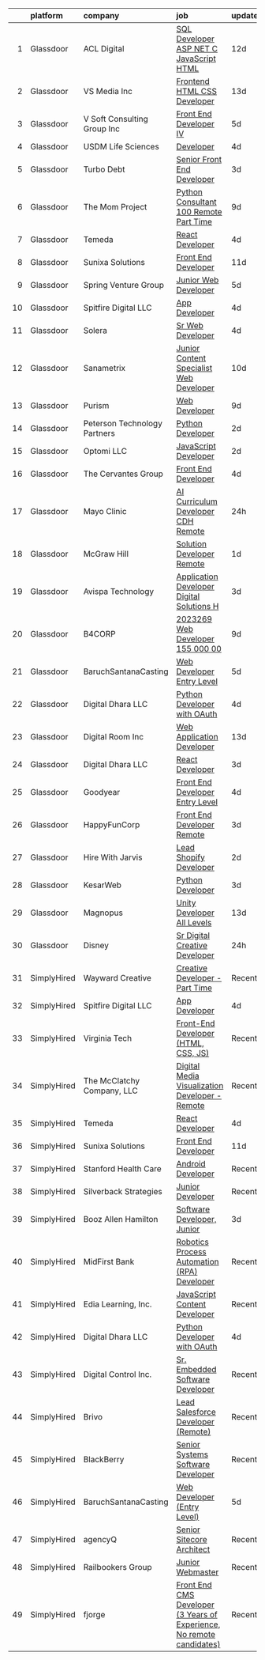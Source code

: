 

|    | platform    | company                      | job                                                                                                                                                                                                                                                                                                                                                                                                                                                                                                                                                                                                                                                                                                                                                                                                                                                                                                                                                          | update_time   | location                 |
|---:|:------------|:-----------------------------|:-------------------------------------------------------------------------------------------------------------------------------------------------------------------------------------------------------------------------------------------------------------------------------------------------------------------------------------------------------------------------------------------------------------------------------------------------------------------------------------------------------------------------------------------------------------------------------------------------------------------------------------------------------------------------------------------------------------------------------------------------------------------------------------------------------------------------------------------------------------------------------------------------------------------------------------------------------------|:--------------|:-------------------------|
|  1 | Glassdoor   | ACL Digital                  | [SQL Developer  ASP NET C    JavaScript  HTML ](https://www.glassdoor.com/partner/jobListing.htm?pos=105&ao=1110586&s=58&guid=00000181ec05975a9af61f0148fa3485&src=GD_JOB_AD&t=SR&vt=w&ea=1&cs=1_9754482c&cb=1657522198757&jobListingId=1007968835833&cpc=2CAED5C921A5F994&jrtk=3-0-1g7m0b5sei7lm801-1g7m0b5svi4kn800-48ec7227caac597d--6NYlbfkN0Aba5oU64R_O9Kj8y6RMdSSFXuPwn88DcWu9IRDlipDHjxHIIFB0atBqVJ04z1yB383673MDTQyoHmBZEfEZ6ccLgpOUi6nyPwgauIIJ8mY2rXe4rJpe_fPFQoCW7LoAkFn2s-pNg-w5mq3QVIyLn1DPwC8x3KWb3znshnu_on5BXNAJFOR-5QqSeRBEH_N72hq8lrB0MJiJMdR9P4vObA-B3S111gJJkDiM873Pm_tHjBwK4CeHPDpRyodCf__YqWI5Zzvmd6dE6r02MKdx-jg9X8VgqLYR592unyefHf6BKX14bu2OFUS_IRvDkVNfSDhmVKkCayUh0xvetSwIDTGZXhifVRo3Eayv1Y-gZawDNS5LKWqRCCGGAaS7XP9kJf8oCNk0n6CbTVnvVJxGYxTxvx4i4AGjMAHKK3UDURQrcpEq6IZwkBbH2aE9EmNqBkzO25QH02eUBTquezD6QoJJc0-stLsxLifhZclTN2R701v0KVod5w-7uRSM05egyN01CqppEg8Fn79IfktTalr)                                                     | 12d           | Remote                   |
|  2 | Glassdoor   | VS Media Inc                 | [Frontend HTML CSS Developer](https://www.glassdoor.com/partner/jobListing.htm?pos=117&ao=1136043&s=58&guid=00000181ec05975a9af61f0148fa3485&src=GD_JOB_AD&t=SR&vt=w&cs=1_93d359df&cb=1657522198759&jobListingId=1007967057812&jrtk=3-0-1g7m0b5sei7lm801-1g7m0b5svi4kn800-3443cfae60bfd52c-)                                                                                                                                                                                                                                                                                                                                                                                                                                                                                                                                                                                                                                                                 | 13d           | Praha, TX                |
|  3 | Glassdoor   | V Soft Consulting Group  Inc | [Front End Developer IV](https://www.glassdoor.com/partner/jobListing.htm?pos=115&ao=1110586&s=58&guid=00000181ec05975a9af61f0148fa3485&src=GD_JOB_AD&t=SR&vt=w&ea=1&cs=1_38282670&cb=1657522198759&jobListingId=1007985840628&cpc=C4A69CCDBB3B9599&jrtk=3-0-1g7m0b5sei7lm801-1g7m0b5svi4kn800-26c838327bb2d469--6NYlbfkN0D9RE-Si7ybiUgDiZLiiQYmpNk9Vbzm2gLbPAQW_p1zE3jUynzuC9mQeE4jvLF4MlTuHcgd2GD_kBoaFdZkn21xee5eoT4oWAfxzkmjejg9x8lwjl8hAhJbxFQ-jXdNFmntufWQAGd1y_BnMkULoEe48uTfrqyi8o5vn64_7Fl47p0l-72C4guFppqFP4OifWKGjZmLneSmmsn1Tkby2oqC4ZW7NptLcFDzTuLbn0QygKfpCEuANzVsfDMdkhvLt-OW_7-y_6EhoG12qmuPjPw2xr_esKq-QnC_3Tn_rQPVf9jxpd3azWDyLzvTJO2E_ytgFtCcrhkjQUF0FMjOtcIYF8E7OEuSlVLDmDsngT-_L0d5ho_VGbq4AO24L0NJGfgNu6a1MEph_vttkZLwtEhlzRptPnBh8zJmS3j5q35czV_GLa_NCQIaqbDQjKlgQUvyjbmYQZ0y1qptw5b1BdF6YoQJqCkGcnm1MYEpHPgh2bk7haqi0aFDhh4Pw1XGw1E%3D)                                                                                              | 5d            | Philadelphia, PA         |
|  4 | Glassdoor   | USDM Life Sciences           | [Developer](https://www.glassdoor.com/partner/jobListing.htm?pos=130&ao=1136043&s=58&guid=00000181ec05975a9af61f0148fa3485&src=GD_JOB_AD&t=SR&vt=w&cs=1_d0e72afd&cb=1657522198760&jobListingId=1007987865249&jrtk=3-0-1g7m0b5sei7lm801-1g7m0b5svi4kn800-e67d5522819e7bf2-)                                                                                                                                                                                                                                                                                                                                                                                                                                                                                                                                                                                                                                                                                   | 4d            | Remote                   |
|  5 | Glassdoor   | Turbo Debt                   | [Senior Front End Developer](https://www.glassdoor.com/partner/jobListing.htm?pos=109&ao=1110586&s=58&guid=00000181ec05975a9af61f0148fa3485&src=GD_JOB_AD&t=SR&vt=w&ea=1&cs=1_aee52a25&cb=1657522198758&jobListingId=1007990338396&cpc=6FC5BA77C9A4CD78&jrtk=3-0-1g7m0b5sei7lm801-1g7m0b5svi4kn800-56a678aecb2c7ea2--6NYlbfkN0AaonzhBBzzs7RnLD97jicPlmOUVDC5mKpqK_FK1omnv5T6hFYqw-JMJYDKYfGfj4kqvrkUjgiliNANLbcHwhXjbGQlNWCQOJIL3sRZ6LV7-M9k1qOa1h1kX-vheUAQDBrMUfqGT_oKRmwvmclczPYtbkOM69Os3gbmuffsRABkNrAI_h9VdLn9ZTkuYNWWpKSV26WGWvvs-wcS0k8Sw2bUrGy8SjYg_gidcxZxc8FW4J-GCvvFhqgOypj-AKw0zkCZNjTSnSdaB9qNquMCod8VaduunBCR7WpDjvYSyZJkM9hCm59irHXrb-pCJN7Vnfbk70y8Hz4oDdOr0NmEtvmpS1HMuh6QQMYB0l1RoMFeD6ZJZrz128E6CBaebxUFwZmGGt1NFG-uTewjC-cdb66pI5XIJUqo__p9w-fyOqiJdJ0lFDg1c4Jit9wwL0LeQBiLtv8IXGz4XG68Xpc9yCm_Ibzid5Do4ej4atvqDraNd8boB1V2L3JuwHPD0AudIL6xRYWA6brTKw%3D%3D)                                                                            | 3d            | Remote                   |
|  6 | Glassdoor   | The Mom Project              | [Python Consultant  100  Remote  Part Time ](https://www.glassdoor.com/partner/jobListing.htm?pos=114&ao=1110586&s=58&guid=00000181ec05975a9af61f0148fa3485&src=GD_JOB_AD&t=SR&vt=w&cs=1_96dc0951&cb=1657522198759&jobListingId=1007977665288&cpc=FAE5E775D180B2FB&jrtk=3-0-1g7m0b5sei7lm801-1g7m0b5svi4kn800-955e8c973b2ac4c1--6NYlbfkN0BDp_epf89aHDQhKpPegNJQ_ldQpEFZQsM9OcONMGxWx6pU56EKHF58QjVdAUvn2gXo3WatNCyZXwLJz0flVdsNIIt78PC5Xyw5h-S55cWFFsnLDXfgZyq8dvtoIBlYULORm390T26X_SrKG9qK7CztTozZy0vV6GUUZj5gmVaM6rCjXsY1cPwcgC77wvqvOlZtcfxDKzDRorwJu4BVkV5kcp__eB_Wa2He8RSxY0GcXMxEC8_NjT1OkW65xidxNFHQl-UIFgDndZvJy4g26Q7YoHsWVnw4xLRO9n8OxHfbjCFp1lDjNgQpzfaQudobJZtZALAJ6RuGqszp9CqgRFOCjYLxsgPP8u5VdY8if5_mxFFj5K9cznVQd7fhtsKvvg8TTw9O0ebxjgiYCScxcBrVOVCQfSh8v9JuqBzF9gV08_kH0VpEYn6ZWbHVDlAqUaGxj5blEWI65kOXHM8proJKKHIRFAXV6SYiHcBm5xm6r6_9gMxcdWjPnaHIKXxh-g1gVZrVRDypp-B1s8ko9OJOBIUhe5FN8TruE3siGpuFLSFtokQGz9P8EVMjs88ud1dhzh-mMw18pw%3D%3D) | 9d            | Remote                   |
|  7 | Glassdoor   | Temeda                       | [React Developer](https://www.glassdoor.com/partner/jobListing.htm?pos=103&ao=1110586&s=58&guid=00000181ec05975a9af61f0148fa3485&src=GD_JOB_AD&t=SR&vt=w&ea=1&cs=1_4c2f4fcd&cb=1657522198756&jobListingId=1007987835717&cpc=47CFDC01B3F81FAC&jrtk=3-0-1g7m0b5sei7lm801-1g7m0b5svi4kn800-8efd362505ec4907--6NYlbfkN0Cdyrb_-SYpjIsC7ShR4LTJruqxAexHI1Km_0W0EzpI0TW7AkFEGeTk7U9uX7WBMWb1CWLmVDScP2RJSem67pTjIBS85lMR3Q5ouUbMkiy_LRrLkg7-D_GAFZ8XWoE2sRqttQSVBGEsw8VcgNib9Vr_mkOGZsgAQpXdyOzA8QJAfRVqH_jUMU4pKXOkLqM2Zfy1VyldOb0SJI88NP-Q4HY966ncYx0NFTIWE1_dVSJf3t-2bytZwFNowogdntqcsUvx3Hpgax6QFwK2koFwMQr81ZxphFrYQcJoLCp7LM60J6BdHYmV6BoOaKZJYgR7bAKI_I14DjjvWnuKJrwrn4Bt3ojptl-W-x26MdeNd1jbobq7aOAGhQCm1uPzjVvH6an6e72jNZGFzaYzaX5mRgRU4lWgfP5iCNKK80-Q0KxRoU3C4563DZM86RoGozQhgChUetaxgrJWuLSv_dOF0-7cZUnhOpcHdjd2_P0Nc7KIt5bQ1j_VYmo7)                                                                                                                   | 4d            | Remote                   |
|  8 | Glassdoor   | Sunixa Solutions             | [Front End Developer](https://www.glassdoor.com/partner/jobListing.htm?pos=126&ao=1136043&s=58&guid=00000181ec05975a9af61f0148fa3485&src=GD_JOB_AD&t=SR&vt=w&ea=1&cs=1_5c05bad9&cb=1657522198760&jobListingId=1007970648214&jrtk=3-0-1g7m0b5sei7lm801-1g7m0b5svi4kn800-927905d2276c2a38-)                                                                                                                                                                                                                                                                                                                                                                                                                                                                                                                                                                                                                                                                    | 11d           | Remote                   |
|  9 | Glassdoor   | Spring Venture Group         | [Junior Web Developer](https://www.glassdoor.com/partner/jobListing.htm?pos=108&ao=1110586&s=58&guid=00000181ec05975a9af61f0148fa3485&src=GD_JOB_AD&t=SR&vt=w&ea=1&cs=1_e89193f7&cb=1657522198758&jobListingId=1007985268690&cpc=8795CF9063CD573D&jrtk=3-0-1g7m0b5sei7lm801-1g7m0b5svi4kn800-9a4c40f2bd76b41d--6NYlbfkN0AUV8ckJCZpihDIp9yWL2Ht6_QwQ25bEr4ZP34XnC9KfX8kSgy31A9Cp8T8gUsBqtPVM1xvkDojzQjfd9UW1i8ppIw6oH2EePhe9t9C72VZZla92QAENyMRH4oHcSBRbDhc-0Ak4P0IbUpWRgyFRqDw7w_3AoDdXgZaNPG1GkN09NHmrt7Br0izzhIfTFdrrHLAgMWmyUfdH4f_jFCwPZisaKEu7lnxl1E3cUuMo0tnRX4QCZypoFOhe0PnGx0ZUHpGBwOjum0eqxP-pZ8YEsbsXaxdK2uWNg8j6Hh4HoVG-C3Z3LHWY2MllZxMYUIUbkPrF-o3wCWDrHzAo5XudFzQL85me0Gdme7yrXos72IX5lgeIuPipSGE_6dWn2942PeZ9EwrCTQWjgZavrp40ID_LX2ZReY7sodNwAqcs1shJEQ-T3KEFtICKxm-nXbfaGobUdEYfqSuaOQNPawhhfomu52ZzGh28OCjveEVFw8qXCF4YL73Yyzf)                                                                                                              | 5d            | Remote                   |
| 10 | Glassdoor   | Spitfire Digital LLC         | [App Developer](https://www.glassdoor.com/partner/jobListing.htm?pos=120&ao=1136043&s=58&guid=00000181ec05975a9af61f0148fa3485&src=GD_JOB_AD&t=SR&vt=w&ea=1&cs=1_edb87883&cb=1657522198759&jobListingId=1007988178173&jrtk=3-0-1g7m0b5sei7lm801-1g7m0b5svi4kn800-388a4b3129528d60-)                                                                                                                                                                                                                                                                                                                                                                                                                                                                                                                                                                                                                                                                          | 4d            | Remote                   |
| 11 | Glassdoor   | Solera                       | [Sr  Web Developer](https://www.glassdoor.com/partner/jobListing.htm?pos=102&ao=1110586&s=58&guid=00000181ec05975a9af61f0148fa3485&src=GD_JOB_AD&t=SR&vt=w&ea=1&cs=1_66e6b943&cb=1657522198756&jobListingId=1007987446022&cpc=853DEF62E69EE75B&jrtk=3-0-1g7m0b5sei7lm801-1g7m0b5svi4kn800-5b7389fbfefaa543--6NYlbfkN0BnmdtavHRRVmL08UDBmNWRj7xuEAUBRrfZsImji_OO5zKZ3dv2WOds_2guY21y8Ac1XUAqFgfLFtDHWRw6Mt8HzfzevIuBNSKZu6WOeBKRsaI5wUgk5Wqz16orwFls3qb2IwbXtMdyIHE4SsTjqHAFwPbdjKjC6DqpoNyMXzydz2DiA0x2EvStTH1O4En9T7q-bX0yfNNfmWo2kZFx8QPFJtKUjZrkppk0wD9nMmFM1BN_YMRZoGCmU-nQL2ydwShAR6X2ueLHdxN-X1H9zmMVS3HgWA2RsEpU-TfgfIIwVwYIfLa5_tGm9neoaGE4Xy_iPIlBvHaCyD2fYBNH2h0gU5Q3Bennr0M12EbLJ38mvpvzKlgwoxz0Z-78ljdg-uJlbpPHzAk5plFkiwJooeSfeEF2aYs-lRL_wHFgkxi-N8slLKWCkjkHrPjEX7IS9vo59dXP3qkqvMBHRpj85hAWuFbpTX0kKAxihsifTtYEWQ0wC32UeiEJI4YP-UJFsHTCWXhlWCB1yg%3D%3D)                                                                                     | 4d            | Remote                   |
| 12 | Glassdoor   | Sanametrix                   | [Junior Content Specialist Web Developer](https://www.glassdoor.com/partner/jobListing.htm?pos=111&ao=1110586&s=58&guid=00000181ec05975a9af61f0148fa3485&src=GD_JOB_AD&t=SR&vt=w&ea=1&cs=1_ea643098&cb=1657522198758&jobListingId=1007973297537&cpc=F41FEAB56D215062&jrtk=3-0-1g7m0b5sei7lm801-1g7m0b5svi4kn800-feec02afaefe8624--6NYlbfkN0CyQKdz8_lqdlgY-c-amsQST66Z8QjChsyYA8vzcGklWI54h1yaGRml5nZ8zCgFfjIOgXqhSjZJh-skiC2lxW7_58zFCYC9iOM41XfcBEeYvAm8MLwOfNCGc_AfJgoz_-CfSctcH7JyVepqvnLvBLKN7lNiOXCdOssTUdVoJKo22ca9fUqE-emWbrCvLmsIfIkGxxSpYepPEcF1SAp5dc2FByabVJa3hlctRqFQ6F9cqB7vLtHgH0NHK1K5WBz8xSpysyOv_xnV4TYh4UUrCet2Hs1vcs2SGO9LX5Ihi-s1uXpSQbdk4ScFtkNCYVnVwCuHjN1DpML3JcWmPEful25nROA_cOLw-APGF3Ydjsdymd2zEWI6onEgWdsO6qVkANqzDfNxXxCbcrbb-_fGIUQa3RyII6D_i3q7BmJrl0y35gGwRsiljXT66GA9Uv-LZzNGZezM7QZJsa_TWcoFfQC8jE56lX7Yt62tBe1U6f97KbIRdIV5KNEw5xBefLMItEld23w_V30ZGhbnIhbTWc_T)                                                           | 10d           | Remote                   |
| 13 | Glassdoor   | Purism                       | [Web Developer](https://www.glassdoor.com/partner/jobListing.htm?pos=119&ao=1136043&s=58&guid=00000181ec05975a9af61f0148fa3485&src=GD_JOB_AD&t=SR&vt=w&cs=1_e5a409ea&cb=1657522198759&jobListingId=1007976678459&jrtk=3-0-1g7m0b5sei7lm801-1g7m0b5svi4kn800-daa9d85883253a33-)                                                                                                                                                                                                                                                                                                                                                                                                                                                                                                                                                                                                                                                                               | 9d            | Remote                   |
| 14 | Glassdoor   | Peterson Technology Partners | [Python Developer](https://www.glassdoor.com/partner/jobListing.htm?pos=107&ao=1110586&s=58&guid=00000181ec05975a9af61f0148fa3485&src=GD_JOB_AD&t=SR&vt=w&ea=1&cs=1_ce7e0674&cb=1657522198757&jobListingId=1007993023114&cpc=61B26E8FEFFA679F&jrtk=3-0-1g7m0b5sei7lm801-1g7m0b5svi4kn800-c9dd015ebbf4d78d--6NYlbfkN0AgtsfPTMZ7iDcp1X4T-0K4CYWuscf9rvuaH0n-fMkMyKnr7WxHRcz12wTe7OJE2COclRnZbWt6zhrmUDmm57NnGmY-jfkbnRsN1gT_1WhpBNyqIyrzJB-rdQjlP5x-Y0prizYrHGH1O98aMXZn9W5-jDh2WcNtJsvuTB-mx4Y9OVxRYUDI8VrLlRvleQwGgzbyldzNLT2DYqjRpKv9qZTBEOkZ2w_jaSA18PR12ysm2zKClY1tJUWP5ZzmNGz3yQY4SbLm_i7-FvOTt1MosT5QDq3Ss5dUJbksY49pb9JxU0M2Jsl01k6ExwPh7HCBllqHwdmCfTcNgGCrdPDlfay6NVvF-TFiUopXwqjJ5A92YBK67mUybSY4QQhC56t4gI4GMPnfhsuBuYSJicKyY81161W3jrIRWJKztRQVMNrzHVAbVx7DOhct1KMN08cFBXTa3bhWAXGRvBv7fcq1QUJJ3Hv7brwc6EYh1W52wmOZyucEvIO-agNElf9vX6xZGdhOMAGHTLMISA%3D%3D)                                                                                      | 2d            | Remote                   |
| 15 | Glassdoor   | Optomi  LLC                  | [JavaScript Developer](https://www.glassdoor.com/partner/jobListing.htm?pos=104&ao=1110586&s=58&guid=00000181ec05975a9af61f0148fa3485&src=GD_JOB_AD&t=SR&vt=w&ea=1&cs=1_ebfa6409&cb=1657522198756&jobListingId=1007992904494&cpc=FD1C1DA32C38CFA7&jrtk=3-0-1g7m0b5sei7lm801-1g7m0b5svi4kn800-bc47d9fe18345e6c--6NYlbfkN0ABo9hwUNanPGkCQI67OmbVgFpIbquL34ApRYekullhGMf6Rh2gTkLnzANl5ihfJqUBH0kDrsAvNVgNnj_mZvoOpqqgJd2flmBmsNYDinhUu8AE4jRT80jfeSMM1sX8pMI0yoW5h7lREa4wNvLntq4McAxARWpP4cpx2f9emrmgBQq5GIECfr3zNrLIhHMmHG9ya-0-P1RPAPJ0v_2HWf4JePoXJbe18Gr0UTOfjdUrTQWWjlHBcJD7bxJsfLTmbDvC0jg6NqPPvDatbO_JwymMN4gOIui66sDOr3OUMBp5rJPnEwp5l-81W0TzGKndMl4KeIPNSzrCGs3asp7z4ffrBnlHb6MXcX6QDHhSAf_iFpGLSbBF4bgW7k7Ma0-jRUL5ROrvg9eT0u4_-svlZarBoHBLHOpBftnCZjfZc8PFrhiq_9xNfuQQGP-h0qT0epiE-9EbL16zV1d_JHyoJfF4_77I1caaFIZxIRVnpN5PRG9YYoRXqEcdlivZwJTtOvnxoDAASS1kTA%3D%3D)                                                                                  | 2d            | Remote                   |
| 16 | Glassdoor   | The Cervantes Group          | [Front End Developer](https://www.glassdoor.com/partner/jobListing.htm?pos=128&ao=1136043&s=58&guid=00000181ec05975a9af61f0148fa3485&src=GD_JOB_AD&t=SR&vt=w&ea=1&cs=1_a1e7d2ff&cb=1657522198760&jobListingId=1007987592649&jrtk=3-0-1g7m0b5sei7lm801-1g7m0b5svi4kn800-b47686ae019cd46d-)                                                                                                                                                                                                                                                                                                                                                                                                                                                                                                                                                                                                                                                                    | 4d            | San Juan, PR             |
| 17 | Glassdoor   | Mayo Clinic                  | [AI Curriculum Developer   CDH   Remote](https://www.glassdoor.com/partner/jobListing.htm?pos=101&ao=1110586&s=58&guid=00000181ec05975a9af61f0148fa3485&src=GD_JOB_AD&t=SR&vt=w&cs=1_cc6409cf&cb=1657522198756&jobListingId=1007996080954&cpc=48B9F4758953335C&jrtk=3-0-1g7m0b5sei7lm801-1g7m0b5svi4kn800-d91a5ced739ae52d--6NYlbfkN0DAEceP-M7Shj5_gfKRzkCBllP1lnjH5WM5gyIsLK1tG5I7LeeaiVBc2NmkugE2pFAR3gGUfxndCRPCUZVP6gIyTnhWVuBu8qb1IK68T1mxNhAFHQ0MSplCJpJBVuk3Xbrrz1PqlTol4biBBkzvZBNwO1OsqxXQDKl0DhX1sACaO7yo_Wnn3yYNMOn8XJ7ymaDvpNEXsNTV8XoDIkQvSQTfrH3W0E-QgZ_7iuyvQu1nTskR_lpJFlQqW-4tir_F3GC5cgJeCv8gGpp0UC3rVlWgij29pwf2HJZ9t4yVu9F-OoRMWDyhQORlvjYP-bjOwBld-amcwaXCcjFFSG2rwBeUPhkNpkAZMy84Z27HP0jAAuvPxwYORm9Zotw1h7XCfMK6DzNI2nMKcfZ3PsabjvMBLJpEl2-oTYea5iRYSNquJTEKrs1XlwhR)                                                                                                                                                                 | 24h           | Rochester, MN            |
| 18 | Glassdoor   | McGraw Hill                  | [Solution Developer  Remote ](https://www.glassdoor.com/partner/jobListing.htm?pos=123&ao=1136043&s=58&guid=00000181ec05975a9af61f0148fa3485&src=GD_JOB_AD&t=SR&vt=w&cs=1_b7ec3ea0&cb=1657522198759&jobListingId=1007994186289&jrtk=3-0-1g7m0b5sei7lm801-1g7m0b5svi4kn800-3083918264862beb-)                                                                                                                                                                                                                                                                                                                                                                                                                                                                                                                                                                                                                                                                 | 1d            | Columbus, OH             |
| 19 | Glassdoor   | Avispa Technology            | [Application Developer   Digital Solutions  H ](https://www.glassdoor.com/partner/jobListing.htm?pos=112&ao=1110586&s=58&guid=00000181ec05975a9af61f0148fa3485&src=GD_JOB_AD&t=SR&vt=w&ea=1&cs=1_18497c2b&cb=1657522198758&jobListingId=1007991453684&cpc=7E69D0A57279CD4B&jrtk=3-0-1g7m0b5sei7lm801-1g7m0b5svi4kn800-e3e8fdfa82352ff4--6NYlbfkN0Dj2d0qKPEJP0fpBViK7V-TZwXvjpwqshPgAnSSx4qW-KrhPkyDM9HZN_F8jkueVAQrqcr5L4Ke9YtoN97BDnUFv4PnNf2ilIPmCG04ihzbeh6R7QBgQTLsbQVJCSBJr5g26aSPRlDzztmpEWQCa6FCkJReUycoKoi4ySNAi6OFvbFT21T_mTSwMiMobnBYW_iz-Law-c65n0EGe4-AA4MRY1R0zObXHvWtBNLt5uTQ2VR_XAj2segU5B-vVM9ADXvjD8B_K9Llfjgz-0jSUfAJeo0N38C5l9nBZ7oYlQQ7meGZJGQdrN2l9L6NbhSZSHhgwElD65QVUf-zCs5KFtb7h8ZZrtJqoT3_-R4WjJJ97EHED31rw8T4hecsAsH7_aOo9HxAbn--qd-X72AGhEBAdIYzzhHgCynnGLp2_RBVttxZI9qIzceu8P6nnOTHjhvIEYReQwn0ODGguKnXfZhW7DYlssOVZE4%3D)                                                                                                       | 3d            | Seattle, WA              |
| 20 | Glassdoor   | B4CORP                       | [2023269 Web Developer  155 000 00](https://www.glassdoor.com/partner/jobListing.htm?pos=106&ao=1110586&s=58&guid=00000181ec05975a9af61f0148fa3485&src=GD_JOB_AD&t=SR&vt=w&cs=1_c67a972d&cb=1657522198757&jobListingId=1007977975407&cpc=451933188B21919D&jrtk=3-0-1g7m0b5sei7lm801-1g7m0b5svi4kn800-f51d3a03eb5d5012--6NYlbfkN0BBcNHvdcwdm3ewH9kjvka83ftEJjxlat_DdA1S80VRS6k0mxP7wnwmAsSRP66qfkx5Ty9tdxhPL681ET_DSHrS66bWHFC91qowA5MFn8MKm7_B6izfPlu9lqMJB4ZT_goDuUiwSDKqPlqaogzwOaYnADS6cz4is_T-3coaHvjjH3aYOaXCamPGiciDO6uCJl8-9t2qvrgRDzSFhAoxRDpRUvQyj6--5om_SP6dpWrTmu52sJ0B6maWcKEdkkkMr0ue761yMAb0pzt0zf4K1b9wWZdiuFCRH-2R0I7R3Hwc9tKfO_47gea0T5YcZ3KCHhys4THv0C3HyMH6cajwqsnTVsijA4-ZLpyoBdF_CQMnkaMBxNYX8jkDp02NSNunfWjKFIKUEf7EZSRNfYutj2bMzAulB691w-jqLBGasOKYerplAIKkhaJpckQ8sp6xRZJJna7wX8W3S7w-L8Bd-mwv4xiOMa9-Y1-dXx_Tc5xU5WY4l_fi1Gq6)                                                                                                      | 9d            | Laurel, MD               |
| 21 | Glassdoor   | BaruchSantanaCasting         | [Web Developer  Entry Level ](https://www.glassdoor.com/partner/jobListing.htm?pos=124&ao=1136043&s=58&guid=00000181ec05975a9af61f0148fa3485&src=GD_JOB_AD&t=SR&vt=w&ea=1&cs=1_2e455967&cb=1657522198760&jobListingId=1007985203483&jrtk=3-0-1g7m0b5sei7lm801-1g7m0b5svi4kn800-c091058923493a14-)                                                                                                                                                                                                                                                                                                                                                                                                                                                                                                                                                                                                                                                            | 5d            | Montclair, NJ            |
| 22 | Glassdoor   | Digital Dhara LLC            | [Python Developer with OAuth](https://www.glassdoor.com/partner/jobListing.htm?pos=125&ao=1136043&s=58&guid=00000181ec05975a9af61f0148fa3485&src=GD_JOB_AD&t=SR&vt=w&ea=1&cs=1_665c275e&cb=1657522198760&jobListingId=1007987192378&jrtk=3-0-1g7m0b5sei7lm801-1g7m0b5svi4kn800-1c32f1e725d27798-)                                                                                                                                                                                                                                                                                                                                                                                                                                                                                                                                                                                                                                                            | 4d            | Remote                   |
| 23 | Glassdoor   | Digital Room Inc             | [Web Application Developer](https://www.glassdoor.com/partner/jobListing.htm?pos=113&ao=1110586&s=58&guid=00000181ec05975a9af61f0148fa3485&src=GD_JOB_AD&t=SR&vt=w&ea=1&cs=1_67030bf7&cb=1657522198759&jobListingId=1007967207643&cpc=654405A9B1E0A9F5&jrtk=3-0-1g7m0b5sei7lm801-1g7m0b5svi4kn800-d886859f0338703b--6NYlbfkN0BUKWF4wmtJ03M3JxUrae3Nc_zaAbIW8Q8sWOl0l7hjFu2xfHVC9sq4bROGGqLnNjQRjyXD4OoL_tX0nuA4Ho0DCw_FL2pYLFJiY2NQUZWiOokGl4lHFUiF-lJ08Gj4FDrrb59MPhjKe5HIqp4VzGEM0VB7NjEaB7PnGSVfyTvAdnHZaPOzi0Xy8Tepb3oNrwJhlFL_1GuXZlJnhP0ELOCVA6tfM6KkF_BjqJTwfnLMnuGYpmSer8bhRXjal2UaGtGl8R4P83sdx_ZcLc7GjBJ86y-6Nmn9QMCIYlcfQuWzOJqT1xSxrazmk_zHPji7t-7xcr6jcf55ZRIJ4tdvi5RI-TZ9PijF6f_X1ZWi7XzpBAYY6ZPcaVqtEtsjidioGcXXo-KhWLAFB6lrmYqe3qiyrlnZs9LKqf9O8dXK6pP0JQ4y-xYWDb-sYN8rVAgyc5DeiNnwvoe27m_Nj17CZ6a5RmEZwr2nhwSUt1t_ocRsiU8nbPSALuvJqgmmjLfRxaI%3D)                                                                                           | 13d           | Remote                   |
| 24 | Glassdoor   | Digital Dhara LLC            | [React Developer](https://www.glassdoor.com/partner/jobListing.htm?pos=127&ao=1136043&s=58&guid=00000181ec05975a9af61f0148fa3485&src=GD_JOB_AD&t=SR&vt=w&ea=1&cs=1_00243801&cb=1657522198764&jobListingId=1007990779004&jrtk=3-0-1g7m0b5sei7lm801-1g7m0b5svi4kn800-6fd702621b065c02-)                                                                                                                                                                                                                                                                                                                                                                                                                                                                                                                                                                                                                                                                        | 3d            | Remote                   |
| 25 | Glassdoor   | Goodyear                     | [Front End Developer   Entry Level](https://www.glassdoor.com/partner/jobListing.htm?pos=118&ao=1136043&s=58&guid=00000181ec05975a9af61f0148fa3485&src=GD_JOB_AD&t=SR&vt=w&cs=1_8462422a&cb=1657522198759&jobListingId=1007987717192&jrtk=3-0-1g7m0b5sei7lm801-1g7m0b5svi4kn800-ff8d65613afcfe00-)                                                                                                                                                                                                                                                                                                                                                                                                                                                                                                                                                                                                                                                           | 4d            | Fayetteville, NC         |
| 26 | Glassdoor   | HappyFunCorp                 | [Front End Developer   Remote](https://www.glassdoor.com/partner/jobListing.htm?pos=121&ao=1136043&s=58&guid=00000181ec05975a9af61f0148fa3485&src=GD_JOB_AD&t=SR&vt=w&ea=1&cs=1_643d7e35&cb=1657522198759&jobListingId=1007991628582&jrtk=3-0-1g7m0b5sei7lm801-1g7m0b5svi4kn800-a4d3c484e16d9e7c-)                                                                                                                                                                                                                                                                                                                                                                                                                                                                                                                                                                                                                                                           | 3d            | Remote                   |
| 27 | Glassdoor   | Hire With Jarvis             | [Lead Shopify Developer](https://www.glassdoor.com/partner/jobListing.htm?pos=116&ao=1110586&s=58&guid=00000181ec05975a9af61f0148fa3485&src=GD_JOB_AD&t=SR&vt=w&ea=1&cs=1_8f8e5575&cb=1657522198759&jobListingId=1007993446756&cpc=3BA4CE39D5B5DEF5&jrtk=3-0-1g7m0b5sei7lm801-1g7m0b5svi4kn800-86f2e1f127b4191f--6NYlbfkN0BeqOXt1Ki4TgaqVzKgHyO684REiCAwMDt6QdkLJMyKFE4U8Gf44T3q6743LZi-2_r3iXLwd-exbR78d_tYiwmawvmGWG5x7D2qgHVE2WfIKbqxIuA2BvpB2KhiNvZdC-iH1YR2AlC12EMZyyL866YfknyB-lCMBFWehIAtIhBotDb34dEcM0kdEtk6iM6BZ_cDGXGmAUjQaVmMpY7NhZ-uL4T23slL5zGPt-GAJUPmY-5TM_XQLHTxsJLOCR47hM2FxII06stNNgPGZPn13DWbEBaMk-30Fd6l2reeY7_PuDE_YtSD7Fd8_EpvzFgzvi6V9-i4tmJ7Ctk6y94fCDY493UfJ55l3NJKzpajzDtEC6LFg9zm4xvY2IRwTJZrDVbrw-MptKKFSUQ-6VQkkiLHNIr1fF_8bvaAII_AS-Oi0seHyuA4Mv-D0tBWbjf5QfOHuBHXYuVKxmKNJVxABCLhym1YHPoH-psDlUFfWuzpxiiv2p6hoSJF0L3zSKUDbSao1Bflxa8K0A%3D%3D)                                                                                | 2d            | South Carolina           |
| 28 | Glassdoor   | KesarWeb                     | [Python Developer](https://www.glassdoor.com/partner/jobListing.htm?pos=122&ao=1136043&s=58&guid=00000181ec05975a9af61f0148fa3485&src=GD_JOB_AD&t=SR&vt=w&ea=1&cs=1_1a217b9b&cb=1657522198759&jobListingId=1007990602754&jrtk=3-0-1g7m0b5sei7lm801-1g7m0b5svi4kn800-321cf4661b28ba15-)                                                                                                                                                                                                                                                                                                                                                                                                                                                                                                                                                                                                                                                                       | 3d            | Seattle, WA              |
| 29 | Glassdoor   | Magnopus                     | [Unity Developer  All Levels ](https://www.glassdoor.com/partner/jobListing.htm?pos=129&ao=1136043&s=58&guid=00000181ec05975a9af61f0148fa3485&src=GD_JOB_AD&t=SR&vt=w&ea=1&cs=1_cd43ed4e&cb=1657522198760&jobListingId=1007967763565&jrtk=3-0-1g7m0b5sei7lm801-1g7m0b5svi4kn800-41c61a663809215b-)                                                                                                                                                                                                                                                                                                                                                                                                                                                                                                                                                                                                                                                           | 13d           | Los Angeles, CA          |
| 30 | Glassdoor   | Disney                       | [Sr Digital Creative Developer](https://www.glassdoor.com/partner/jobListing.htm?pos=110&ao=1110586&s=58&guid=00000181ec05975a9af61f0148fa3485&src=GD_JOB_AD&t=SR&vt=w&cs=1_c32c6895&cb=1657522198757&jobListingId=1007995810686&cpc=F41FEAB56D215062&jrtk=3-0-1g7m0b5sei7lm801-1g7m0b5svi4kn800-83ddbb9cd2b5b422--6NYlbfkN0DAFTyt7pbDCC2JPO79CSdi1dIb81yjczP5qsKcZIxgiRd1qisRd4re16D_VG3-wzUWs9OwoP3tNN4oYApUHG7NENYlulAqpdJJkGwsxaLf20ho3sGcSmqxFo1FT9Wa9vguKC9EgKgIkz_K6L0hQ9rxgDRJRrF7ST3V_uKg1A094dF6IJRGc6iURPGI7KrBKi_b2XwjK_MdbxUGhIRNhctbXdJ4rAcVBfHzOL1BlWTlmG6X2Vm0ANlraoaEWpfXnKhzywRBrMdEhS4AXW_vp27mTncvjjqlWJH6I1CLGJtPE45SO5gZfSxrTOk1b-BbxCrrSAnHafy-Ty-oRRRxplFl-k8qQhFSXZ6a9hucrZCbmv9GIaHkFKqkMnywa3UgPYf3COBjS19fmZ-8c0FjnWbwCbSlr6FnWuo8K7ylMyGYIBcmg8aqax4J4YJGJIBSh2_lix3SbtijPQ%3D%3D)                                                                                                                                              | 24h           | Atlanta, GA              |
| 31 | SimplyHired | Wayward Creative             | [Creative Developer - Part Time](https://www.simplyhired.com/job/q3vrO9Z4pUIh14VjHVVllHF_ysh9GzkcpvNoMHlALIW8clhPPytz-Q?q=digital+developer)                                                                                                                                                                                                                                                                                                                                                                                                                                                                                                                                                                                                                                                                                                                                                                                                                 | Recently      | Remote                   |
| 32 | SimplyHired | Spitfire Digital LLC         | [App Developer](https://www.simplyhired.com/job/LsxVycD1N9c1ABN6Ixrk-YRzD9FXHT9TisMT2SF8JrAZiDrg5KtAVg?q=digital+developer)                                                                                                                                                                                                                                                                                                                                                                                                                                                                                                                                                                                                                                                                                                                                                                                                                                  | 4d            | Remote                   |
| 33 | SimplyHired | Virginia Tech                | [Front-End Developer (HTML, CSS, JS)](https://www.simplyhired.com/job/keAfqIr0PwX6rJzkJtSBcYqg5-enp1GvCWpSiIOx748XoXh6gwXx7w?q=digital+developer)                                                                                                                                                                                                                                                                                                                                                                                                                                                                                                                                                                                                                                                                                                                                                                                                            | Recently      | Remote                   |
| 34 | SimplyHired | The McClatchy Company, LLC   | [Digital Media Visualization Developer - Remote](https://www.simplyhired.com/job/TbAvJ-ncDC3gRue2cYVeF0yYvXuDnrUfRcnujruNXuOdQcnOxN2JmA?q=digital+developer)                                                                                                                                                                                                                                                                                                                                                                                                                                                                                                                                                                                                                                                                                                                                                                                                 | Recently      | Remote                   |
| 35 | SimplyHired | Temeda                       | [React Developer](https://www.simplyhired.com/job/eiA0xxXUL4rNK8i96tDDVhxOHYA6wxZmocWpx-Gd4-cuccjv6sDZQA?q=digital+developer)                                                                                                                                                                                                                                                                                                                                                                                                                                                                                                                                                                                                                                                                                                                                                                                                                                | 4d            | Remote                   |
| 36 | SimplyHired | Sunixa Solutions             | [Front End Developer](https://www.simplyhired.com/job/UVRiy-KBZTDk0atF6uo1s9tKkHwdF6bAVBSbt0VN_DLC8LPJotL_xQ?q=digital+developer)                                                                                                                                                                                                                                                                                                                                                                                                                                                                                                                                                                                                                                                                                                                                                                                                                            | 11d           | Remote                   |
| 37 | SimplyHired | Stanford Health Care         | [Android Developer](https://www.simplyhired.com/job/bixntMy0ujDioU4BjtZEEvVL_r_XDW95SQ5woSmxcbcU1YTvBsekZQ?q=digital+developer)                                                                                                                                                                                                                                                                                                                                                                                                                                                                                                                                                                                                                                                                                                                                                                                                                              | Recently      | Palo Alto, CA            |
| 38 | SimplyHired | Silverback Strategies        | [Junior Developer](https://www.simplyhired.com/job/pT9TDf9HrI_Qg0Vc9wd2hKYESPoJh8WCLH0uy3543lFj1H5fKINvxw?q=digital+developer)                                                                                                                                                                                                                                                                                                                                                                                                                                                                                                                                                                                                                                                                                                                                                                                                                               | Recently      | Remote                   |
| 39 | SimplyHired | Booz Allen Hamilton          | [Software Developer, Junior](https://www.simplyhired.com/job/b4PSq06HwBnVbxZowAtd3Y9P_vW1u8mKVgj4oAQQo4RSYVr3ODpTQA?q=digital+developer)                                                                                                                                                                                                                                                                                                                                                                                                                                                                                                                                                                                                                                                                                                                                                                                                                     | 3d            | Seattle, WA +8 locations |
| 40 | SimplyHired | MidFirst Bank                | [Robotics Process Automation (RPA) Developer](https://www.simplyhired.com/job/5glef95-XLZwfntjiHRk2FNyXpYVYEVMbjyEFNJQNj81czgPJS5X9Q?q=digital+developer)                                                                                                                                                                                                                                                                                                                                                                                                                                                                                                                                                                                                                                                                                                                                                                                                    | Recently      | Oklahoma City, OK        |
| 41 | SimplyHired | Edia Learning, Inc.          | [JavaScript Content Developer](https://www.simplyhired.com/job/Fa_BeO1h2On19_7VY24KT32pmKedGuVPaW516yPqzFjB8UpScGX71w?q=digital+developer)                                                                                                                                                                                                                                                                                                                                                                                                                                                                                                                                                                                                                                                                                                                                                                                                                   | Recently      | Remote                   |
| 42 | SimplyHired | Digital Dhara LLC            | [Python Developer with OAuth](https://www.simplyhired.com/job/AMCQxhcVvwhYjNHKej79arBf7T8J3LuRclONOzwnmQiqn-_pHZW5sA?q=digital+developer)                                                                                                                                                                                                                                                                                                                                                                                                                                                                                                                                                                                                                                                                                                                                                                                                                    | 4d            | Remote                   |
| 43 | SimplyHired | Digital Control Inc.         | [Sr. Embedded Software Developer](https://www.simplyhired.com/job/PboyWzsAqElCiwpTQIQUz4_atthVnWvZnpuytS7xdHrqWLCo0i1SKw?q=digital+developer)                                                                                                                                                                                                                                                                                                                                                                                                                                                                                                                                                                                                                                                                                                                                                                                                                | Recently      | Kent, WA                 |
| 44 | SimplyHired | Brivo                        | [Lead Salesforce Developer (Remote)](https://www.simplyhired.com/job/cix-xk0AUi4yVtduad8-DyUsAKG6Wzf-ymS7IL3hDnCfXCTeM4pTMQ?q=digital+developer)                                                                                                                                                                                                                                                                                                                                                                                                                                                                                                                                                                                                                                                                                                                                                                                                             | Recently      | Bethesda, MD             |
| 45 | SimplyHired | BlackBerry                   | [Senior Systems Software Developer](https://www.simplyhired.com/job/PhJHZf4I2K7OhS334XumQNOqsGrTyQmExnRVoXbzH4weqXLfgLL67Q?q=digital+developer)                                                                                                                                                                                                                                                                                                                                                                                                                                                                                                                                                                                                                                                                                                                                                                                                              | Recently      | Novi, MI                 |
| 46 | SimplyHired | BaruchSantanaCasting         | [Web Developer (Entry Level)](https://www.simplyhired.com/job/qCWU0h2n3bUnFfCNfUmWRcb0Ru-NXZg3zCEqYc-bTbeLPQwqhr9zBg?q=digital+developer)                                                                                                                                                                                                                                                                                                                                                                                                                                                                                                                                                                                                                                                                                                                                                                                                                    | 5d            | Montclair, NJ            |
| 47 | SimplyHired | agencyQ                      | [Senior Sitecore Architect](https://www.simplyhired.com/job/R2QlpVjc-O74SnpsDE3n2gAwdZjKN0i2yFklUU9k7DMNUizUgp8Kzw?q=digital+developer)                                                                                                                                                                                                                                                                                                                                                                                                                                                                                                                                                                                                                                                                                                                                                                                                                      | Recently      | Remote                   |
| 48 | SimplyHired | Railbookers Group            | [Junior Webmaster](https://www.simplyhired.com/job/FeDRDog1NCyuHAfK7HDyZOqycNWZ9v4RPt-yTWT_GlN3QYQt7ViEbA?q=digital+developer)                                                                                                                                                                                                                                                                                                                                                                                                                                                                                                                                                                                                                                                                                                                                                                                                                               | Recently      | Remote                   |
| 49 | SimplyHired | fjorge                       | [Front End CMS Developer (3 Years of Experience, No remote candidates)](https://www.simplyhired.com/job/pQhTnx7oPum9Hig4POo_LLlpYxdWlKmBsVN2CkViO5lfstvClFPFxQ?q=digital+developer)                                                                                                                                                                                                                                                                                                                                                                                                                                                                                                                                                                                                                                                                                                                                                                          | Recently      | Minneapolis, MN          |